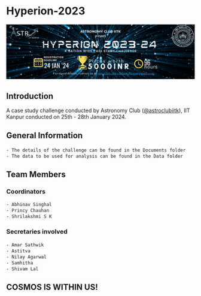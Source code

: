# Hyperion-2023

![poster](./poster.png)

## Introduction

A case study challenge conducted by Astronomy Club (<a href="https://github.com/astroclubiitk">@astroclubiitk</a>), IIT Kanpur conducted on 25th - 28th January 2024.

## General Information

```
- The details of the challenge can be found in the Documents folder
- The data to be used for analysis can be found in the Data folder
```

## Team Members

### Coordinators
```
- Abhinav Singhal
- Princy Chauhan
- Shrilakshmi S K
```

### Secretaries involved
```
- Amar Sathwik
- Astitva
- Nilay Agarwal
- Samhitha
- Shivam Lal
```

## COSMOS IS WITHIN US!

